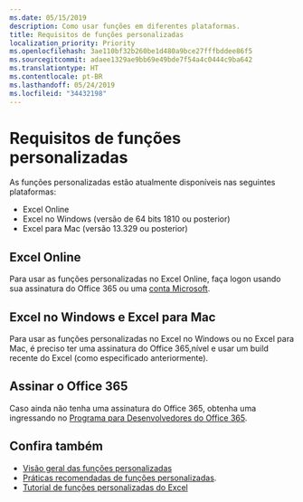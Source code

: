 ```yaml
---
ms.date: 05/15/2019
description: Como usar funções em diferentes plataformas.
title: Requisitos de funções personalizadas
localization_priority: Priority
ms.openlocfilehash: 3ae110bf32b260be1d480a9bce27fffbddee86f5
ms.sourcegitcommit: adaee1329ae9bb69e49bde7f54a4c0444c9ba642
ms.translationtype: HT
ms.contentlocale: pt-BR
ms.lasthandoff: 05/24/2019
ms.locfileid: "34432198"
---
```

# <a name="custom-functions-requirements"></a>Requisitos de funções personalizadas

As funções personalizadas estão atualmente disponíveis nas seguintes plataformas:

- Excel Online
- Excel no Windows (versão de 64 bits 1810 ou posterior)
- Excel para Mac (versão 13.329 ou posterior)

## <a name="excel-online"></a>Excel Online
Para usar as funções personalizadas no Excel Online, faça logon usando sua assinatura do Office 365 ou uma [conta Microsoft](https://account.microsoft.com/account).

## <a name="excel-on-windows-and-excel-for-mac"></a>Excel no Windows e Excel para Mac
Para usar as funções personalizadas no Excel no Windows ou no Excel para Mac, é preciso ter uma assinatura do Office 365,nível e usar um build recente do Excel (como especificado anteriormente).

## <a name="subscribe-to-office-365"></a>Assinar o Office 365
Caso ainda não tenha uma assinatura do Office 365, obtenha uma ingressando no [Programa para Desenvolvedores do Office 365](https://developer.microsoft.com/pt-BR/office/dev-program).

## <a name="see-also"></a>Confira também
* [Visão geral das funções personalizadas](custom-functions-overview.md)
* [Práticas recomendadas de funções personalizadas](custom-functions-best-practices.md).
* [Tutorial de funções personalizadas do Excel](../tutorials/excel-tutorial-create-custom-functions.md)

